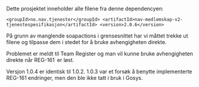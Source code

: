 Dette prosjektet inneholder alle filene fra denne dependencyen: 

`<groupId>no.nav.tjenester</groupId>
 <artifactId>nav-medlemskap-v2-tjenestespesifikasjon</artifactId>
 <version>2.0.6</version>`
 
 På grunn av manglende soapactions i grensesnittet har vi måttet trekke ut filene og tilpasse dem i stedet for å bruke avhengigheten direkte.  
 
 Problemet er meldt til Team Register og man vil kunne bruke avhengigheten direkte når REG-161 er løst.  
 
 Versjon 1.0.4 er identisk til 1.0.2.
 1.0.3 var et forsøk å benytte implementerte REG-161 endringer, men den ble ikke tatt i bruk i Gosys.